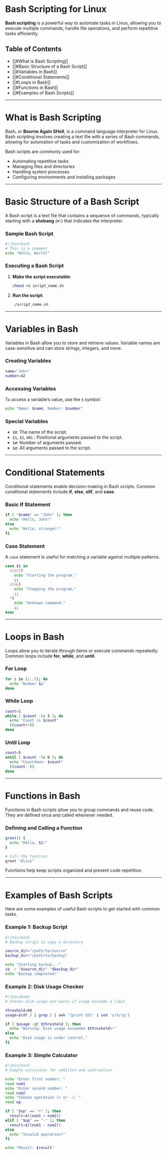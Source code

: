 # Bash Scripting for Linux

**Bash scripting** is a powerful way to automate tasks in Linux, allowing you to execute multiple commands, handle file operations, and perform repetitive tasks efficiently.

## Table of Contents

- [[#What is Bash Scripting]]
- [[#Basic Structure of a Bash Script]]
- [[#Variables in Bash]]
- [[#Conditional Statements]]
- [[#Loops in Bash]]
- [[#Functions in Bash]]
- [[#Examples of Bash Scripts]]

---

# What is Bash Scripting

Bash, or **Bourne Again SHell**, is a command language interpreter for Linux. Bash scripting involves creating a text file with a series of Bash commands, allowing for automation of tasks and customization of workflows.

Bash scripts are commonly used for:
- Automating repetitive tasks
- Managing files and directories
- Handling system processes
- Configuring environments and installing packages

---

# Basic Structure of a Bash Script

A Bash script is a text file that contains a sequence of commands, typically starting with a **shebang** (`#!`) that indicates the interpreter. 

### Sample Bash Script
```bash
#!/bin/bash
# This is a comment
echo "Hello, World!"
```

### Executing a Bash Script
1. **Make the script executable**:
   ```bash
   chmod +x script_name.sh
   ```
2. **Run the script**:
   ```bash
   ./script_name.sh
   ```

---

# Variables in Bash

Variables in Bash allow you to store and retrieve values. Variable names are case-sensitive and can store strings, integers, and more.

### Creating Variables
```bash
name="John"
number=42
```

### Accessing Variables
To access a variable’s value, use the `$` symbol:
```bash
echo "Name: $name, Number: $number"
```

### Special Variables
- `$0`: The name of the script.
- `$1`, `$2`, etc.: Positional arguments passed to the script.
- `$#`: Number of arguments passed.
- `$@`: All arguments passed to the script.

---

# Conditional Statements

Conditional statements enable decision-making in Bash scripts. Common conditional statements include **if**, **else**, **elif**, and **case**.

### Basic If Statement
```bash
if [ "$name" == "John" ]; then
  echo "Hello, John!"
else
  echo "Hello, stranger!"
fi
```

### Case Statement
A `case` statement is useful for matching a variable against multiple patterns.
```bash
case $1 in
  start)
    echo "Starting the program."
    ;;
  stop)
    echo "Stopping the program."
    ;;
  *)
    echo "Unknown command."
    ;;
esac
```

---

# Loops in Bash

Loops allow you to iterate through items or execute commands repeatedly. Common loops include **for**, **while**, and **until**.

### For Loop
```bash
for i in {1..5}; do
  echo "Number $i"
done
```

### While Loop
```bash
count=1
while [ $count -le 5 ]; do
  echo "Count is $count"
  ((count++))
done
```

### Until Loop
```bash
count=5
until [ $count -le 0 ]; do
  echo "Countdown: $count"
  ((count--))
done
```

---

# Functions in Bash

Functions in Bash scripts allow you to group commands and reuse code. They are defined once and called whenever needed.

### Defining and Calling a Function
```bash
greet() {
  echo "Hello, $1!"
}

# Call the function
greet "Alice"
```

Functions help keep scripts organized and prevent code repetition.

---

# Examples of Bash Scripts

Here are some examples of useful Bash scripts to get started with common tasks.

### Example 1: Backup Script
```bash
#!/bin/bash
# Backup script to copy a directory

source_dir="/path/to/source"
backup_dir="/path/to/backup"

echo "Starting backup..."
cp -r "$source_dir" "$backup_dir"
echo "Backup completed!"
```

### Example 2: Disk Usage Checker
```bash
#!/bin/bash
# Checks disk usage and warns if usage exceeds a limit

threshold=80
usage=$(df / | grep / | awk '{print $5}' | sed 's/%//g')

if [ $usage -gt $threshold ]; then
  echo "Warning: Disk usage exceeded $threshold%!"
else
  echo "Disk usage is under control."
fi
```

### Example 3: Simple Calculator
```bash
#!/bin/bash
# Simple calculator for addition and subtraction

echo "Enter first number: "
read num1
echo "Enter second number: "
read num2
echo "Choose operation (+ or -): "
read op

if [ "$op" == "+" ]; then
  result=$((num1 + num2))
elif [ "$op" == "-" ]; then
  result=$((num1 - num2))
else
  echo "Invalid operation!"
fi

echo "Result: $result"
```